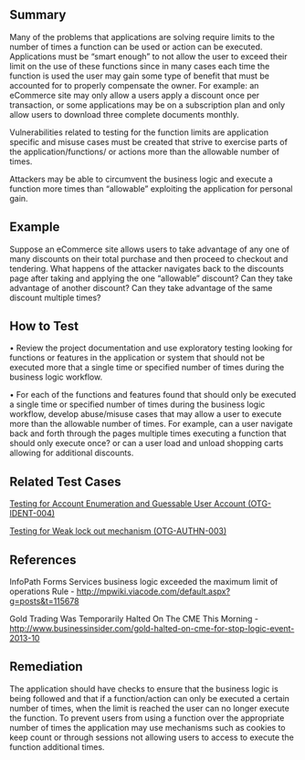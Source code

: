 ## Summary

Many of the problems that applications are solving require limits to the
number of times a function can be used or action can be executed.
Applications must be “smart enough” to not allow the user to exceed
their limit on the use of these functions since in many cases each time
the function is used the user may gain some type of benefit that must be
accounted for to properly compensate the owner. For example: an
eCommerce site may only allow a users apply a discount once per
transaction, or some applications may be on a subscription plan and only
allow users to download three complete documents monthly.

Vulnerabilities related to testing for the function limits are
application specific and misuse cases must be created that strive to
exercise parts of the application/functions/ or actions more than the
allowable number of times.

Attackers may be able to circumvent the business logic and execute a
function more times than “allowable” exploiting the application for
personal gain.

## Example

Suppose an eCommerce site allows users to take advantage of any one of
many discounts on their total purchase and then proceed to checkout and
tendering. What happens of the attacker navigates back to the discounts
page after taking and applying the one “allowable” discount? Can they
take advantage of another discount? Can they take advantage of the same
discount multiple times?

## How to Test

• Review the project documentation and use exploratory testing looking
for functions or features in the application or system that should not
be executed more that a single time or specified number of times during
the business logic workflow.

• For each of the functions and features found that should only be
executed a single time or specified number of times during the business
logic workflow, develop abuse/misuse cases that may allow a user to
execute more than the allowable number of times. For example, can a user
navigate back and forth through the pages multiple times executing a
function that should only execute once? or can a user load and unload
shopping carts allowing for additional discounts.

## Related Test Cases

[Testing for Account Enumeration and Guessable User Account
(OTG-IDENT-004)](Testing_for_Account_Enumeration_and_Guessable_User_Account_\(OTG-IDENT-004\) "wikilink")

[Testing for Weak lock out mechanism
(OTG-AUTHN-003)](Testing_for_Weak_lock_out_mechanism_\(OTG-AUTHN-003\) "wikilink")

## References

InfoPath Forms Services business logic exceeded the maximum limit of
operations Rule -
<http://mpwiki.viacode.com/default.aspx?g=posts&t=115678>

Gold Trading Was Temporarily Halted On The CME This Morning -
<http://www.businessinsider.com/gold-halted-on-cme-for-stop-logic-event-2013-10>

## Remediation

The application should have checks to ensure that the business logic is
being followed and that if a function/action can only be executed a
certain number of times, when the limit is reached the user can no
longer execute the function. To prevent users from using a function over
the appropriate number of times the application may use mechanisms such
as cookies to keep count or through sessions not allowing users to
access to execute the function additional times.
